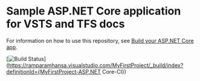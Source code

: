 
# Sample ASP.NET Core application for VSTS and TFS docs

For information on how to use this repository, see [Build your ASP.NET Core app](https://docs.microsoft.com/en-us/vsts/build-release/apps/aspnet/build-aspnet-core).

[![Build Status](https://ramparamhansa.visualstudio.com/_apis/public/build/definitions/a37212bd-f92f-4cd7-93bb-7ba3a6726ff4/1/badge)](https://ramparamhansa.visualstudio.com/MyFirstProject/_build/index?definitionId={MyFirstProject-ASP.NET Core-CI})

